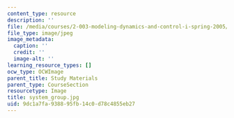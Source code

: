 ```yaml
---
content_type: resource
description: ''
file: /media/courses/2-003-modeling-dynamics-and-control-i-spring-2005/9dc1a7fa938895fb14c0d78c4855eb27_system_group.jpg
file_type: image/jpeg
image_metadata:
  caption: ''
  credit: ''
  image-alt: ''
learning_resource_types: []
ocw_type: OCWImage
parent_title: Study Materials
parent_type: CourseSection
resourcetype: Image
title: system_group.jpg
uid: 9dc1a7fa-9388-95fb-14c0-d78c4855eb27
---
```


